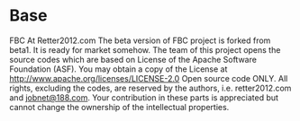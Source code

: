 Base
====

FBC At Retter2012.com The beta version of FBC project is forked from beta1. It is ready for market somehow.  The team of this project opens the source codes which are based on License of the Apache Software Foundation (ASF). You may obtain a copy of the License at http://www.apache.org/licenses/LICENSE-2.0  Open source code ONLY. All rights, excluding the codes, are reserved by the authors, i.e. retter2012.com and jobnet@188.com. Your contribution in these parts is appreciated but cannot change the ownership of the intellectual properties.
